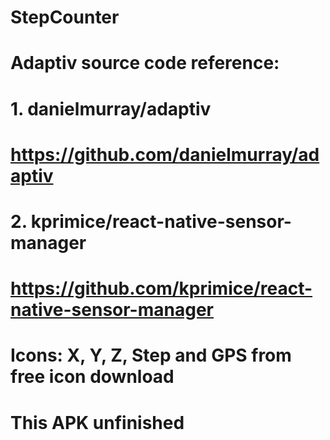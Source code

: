 # StepCounter
# Adaptiv source code reference:
# 1. danielmurray/adaptiv
# https://github.com/danielmurray/adaptiv

# 2. kprimice/react-native-sensor-manager
# https://github.com/kprimice/react-native-sensor-manager

# Icons: X, Y, Z, Step and GPS from free icon download
# This APK unfinished
